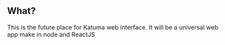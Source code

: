 ## What?
This is the future place for Katuma web interface. It will be a universal web app make in node and ReactJS
